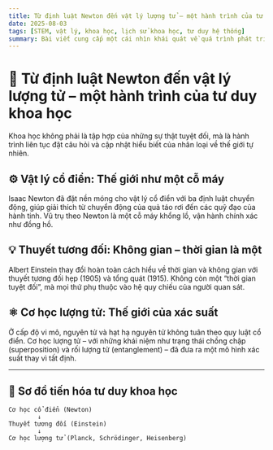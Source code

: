 ```yaml
---
title: Từ định luật Newton đến vật lý lượng tử – một hành trình của tư duy khoa học
date: 2025-08-03
tags: [STEM, vật lý, khoa học, lịch sử khoa học, tư duy hệ thống]
summary: Bài viết cung cấp một cái nhìn khái quát về quá trình phát triển của khoa học tự nhiên – từ vật lý cổ điển của Newton đến vật lý hiện đại và lượng tử.
---
```


# 🔬 Từ định luật Newton đến vật lý lượng tử – một hành trình của tư duy khoa học

Khoa học không phải là tập hợp của những sự thật tuyệt đối, mà là hành trình liên tục đặt câu hỏi và cập nhật hiểu biết của nhân loại về thế giới tự nhiên.

## ⚙️ Vật lý cổ điển: Thế giới như một cỗ máy

Isaac Newton đã đặt nền móng cho vật lý cổ điển với ba định luật chuyển động, giúp giải thích từ chuyển động của quả táo rơi đến các quỹ đạo của hành tinh. Vũ trụ theo Newton là một cỗ máy khổng lồ, vận hành chính xác như đồng hồ.

## 💡 Thuyết tương đối: Không gian – thời gian là một

Albert Einstein thay đổi hoàn toàn cách hiểu về thời gian và không gian với thuyết tương đối hẹp (1905) và tổng quát (1915). Không còn một “thời gian tuyệt đối”, mà mọi thứ phụ thuộc vào hệ quy chiếu của người quan sát.

## ⚛️ Cơ học lượng tử: Thế giới của xác suất

Ở cấp độ vi mô, nguyên tử và hạt hạ nguyên tử không tuân theo quy luật cổ điển. Cơ học lượng tử – với những khái niệm như trạng thái chồng chập (superposition) và rối lượng tử (entanglement) – đã đưa ra một mô hình xác suất thay vì tất định.

---

## 🧩 Sơ đồ tiến hóa tư duy khoa học

```text
Cơ học cổ điển (Newton)
        ↓
Thuyết tương đối (Einstein)
        ↓
Cơ học lượng tử (Planck, Schrödinger, Heisenberg)
